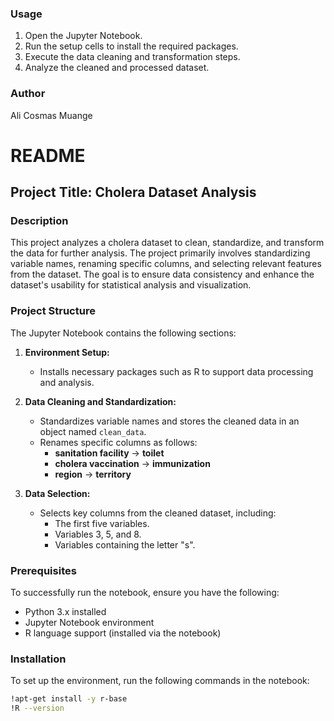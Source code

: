 ### Usage
1. Open the Jupyter Notebook.
2. Run the setup cells to install the required packages.
3. Execute the data cleaning and transformation steps.
4. Analyze the cleaned and processed dataset.

### Author
Ali Cosmas Muange

# README

## Project Title: Cholera Dataset Analysis

### Description
This project analyzes a cholera dataset to clean, standardize, and transform the data for further analysis. The project primarily involves standardizing variable names, renaming specific columns, and selecting relevant features from the dataset. The goal is to ensure data consistency and enhance the dataset's usability for statistical analysis and visualization.

### Project Structure
The Jupyter Notebook contains the following sections:

1. **Environment Setup:**
   - Installs necessary packages such as R to support data processing and analysis.

2. **Data Cleaning and Standardization:**
   - Standardizes variable names and stores the cleaned data in an object named `clean_data`.
   - Renames specific columns as follows:
     - **sanitation facility** → **toilet**
     - **cholera vaccination** → **immunization**
     - **region** → **territory**

3. **Data Selection:**
   - Selects key columns from the cleaned dataset, including:
     - The first five variables.
     - Variables 3, 5, and 8.
     - Variables containing the letter "s".

### Prerequisites
To successfully run the notebook, ensure you have the following:
- Python 3.x installed
- Jupyter Notebook environment
- R language support (installed via the notebook)

### Installation
To set up the environment, run the following commands in the notebook:
```bash
!apt-get install -y r-base
!R --version

